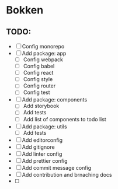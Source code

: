 # Bokken

## TODO: 
- [ ] Config monorepo
- [ ] Add package: app
  * [ ] Config webpack
  * [ ] Config babel
  * [ ] Config react
  * [ ] Config style
  * [ ] Config router
  * [ ] Config test
- [ ] Add package: components
  * [ ] Add storybook
  * [ ] Add tests
  * [ ] Add list of components to todo list
- [ ] Add package: utils
  * [ ] Add tests
- [ ] Add editorconfig
- [ ] Add gitignore
- [ ] Add linter config
- [ ] Add prettier config
- [ ] Add commit message config
- [ ] Add contribution and brnaching docs
- [ ] 
